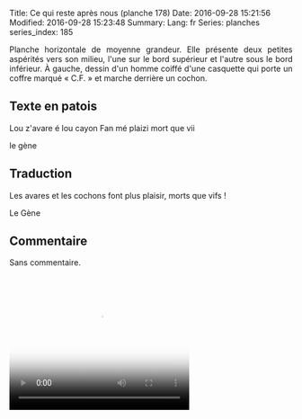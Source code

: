 Title: Ce qui reste après nous (planche 178)
Date: 2016-09-28 15:21:56
Modified: 2016-09-28 15:23:48
Summary: 
Lang: fr
Series: planches
series_index: 185

<p style="text-align:justify;">Planche horizontale de moyenne
grandeur. Elle présente deux petites aspérités vers son milieu, l'une
sur le bord supérieur et l'autre sous le bord inférieur. À gauche,
dessin d'un homme coiffé d'une casquette qui porte un coffre marqué
« C.F. » et marche derrière un cochon.</p>

<figure class="image-block" style="float: right;">
  <img alt="" src="{static}/images/planche_178-2.png">
  <figcaption style="max-width: 689px"></figcaption>
</figure>

## Texte en patois

Lou z'avare é lou cayon Fan mé plaizi mort que vii

le gène

## Traduction

Les avares et les cochons font plus plaisir, morts que vifs !

Le Gène

<figure class="image-block" style="float: right;">
  <img alt="" src="{static}/images/planche178_dessin.png">
  <figcaption style="max-width: 400px"></figcaption>
</figure>

## Commentaire

Sans commentaire.

<video width="320" height="240" controls
  poster="{static}/images/thumbnails/video_178.jpg">
  <source src="https://d1njpgd0ygatdn.cloudfront.net/video_178.mp4" type="video/mp4">
</video>
